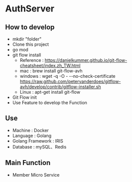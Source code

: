 # AuthServer
## How to develop
- mkdir "folder"
- Clone this project
- go mod
- git flow install
    * Reference : https://danielkummer.github.io/git-flow-cheatsheet/index.zh_TW.html
    * mac : brew install git-flow-avh
    * windows : wget -q -O - --no-check-certificate https://raw.github.com/petervanderdoes/gitflow-avh/develop/contrib/gitflow-installer.sh 
    * Linux : apt-get install git-flow
- Git Flow init
- Use Feature to develop the Function

## Use
- Machine : Docker
- Language : Golang
- Golang Framework : IRIS
- Database : mySQL、Redis

## Main Function
- Member Micro Service 

